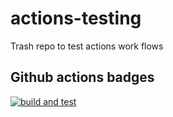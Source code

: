 # actions-testing

Trash repo to test actions work flows

## Github actions badges

[![build and test](https://github.com/morfien101/actions-testing/actions/workflows/workflow.yml/badge.svg)](https://github.com/morfien101/actions-testing/actions/workflows/workflow.yml)
